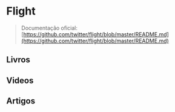 # Flight

> Documentação oficial: [https://github.com/twitter/flight/blob/master/README.md](https://github.com/twitter/flight/blob/master/README.md)

## Livros

## Videos

## Artigos
